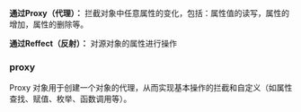 **通过Proxy（代理）：** 拦截对象中任意属性的变化，包括：属性值的读写，属性的增加，属性的删除等。

**通过Reffect（反射）：** 对源对象的属性进行操作

### proxy

Proxy 对象用于创建一个对象的代理，从而实现基本操作的拦截和自定义（如属性查找、赋值、枚举、函数调用等）。

